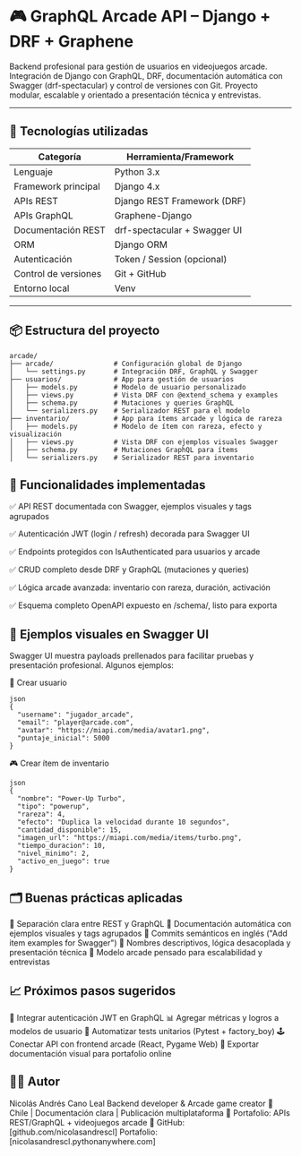 # 🎮 GraphQL Arcade API – Django + DRF + Graphene

Backend profesional para gestión de usuarios en videojuegos arcade. Integración de Django con GraphQL, DRF, documentación automática con Swagger (drf-spectacular) y control de versiones con Git. Proyecto modular, escalable y orientado a presentación técnica y entrevistas.

---

## 🧠 Tecnologías utilizadas

| Categoría              | Herramienta/Framework             |
|------------------------|-----------------------------------|
| Lenguaje               | Python 3.x                        |
| Framework principal    | Django 4.x                        |
| APIs REST              | Django REST Framework (DRF)      |
| APIs GraphQL           | Graphene-Django                  |
| Documentación REST     | drf-spectacular + Swagger UI     |
| ORM                    | Django ORM                       |
| Autenticación          | Token / Session (opcional)       |
| Control de versiones   | Git + GitHub                     |
| Entorno local          | Venv                       |

---

## 📦 Estructura del proyecto

```text
arcade/
├── arcade/               # Configuración global de Django
│   └── settings.py       # Integración DRF, GraphQL y Swagger
├── usuarios/             # App para gestión de usuarios
│   ├── models.py         # Modelo de usuario personalizado
│   ├── views.py          # Vista DRF con @extend_schema y examples
│   ├── schema.py         # Mutaciones y queries GraphQL
│   └── serializers.py    # Serializador REST para el modelo
├── inventario/           # App para ítems arcade y lógica de rareza
│   ├── models.py         # Modelo de ítem con rareza, efecto y visualización
│   ├── views.py          # Vista DRF con ejemplos visuales Swagger
│   ├── schema.py         # Mutaciones GraphQL para ítems
│   └── serializers.py    # Serializador REST para inventario

```

## 🚀 Funcionalidades implementadas
✅ API REST documentada con Swagger, ejemplos visuales y tags agrupados

✅ Autenticación JWT (login / refresh) decorada para Swagger UI

✅ Endpoints protegidos con IsAuthenticated para usuarios y arcade

✅ CRUD completo desde DRF y GraphQL (mutaciones y queries)

✅ Lógica arcade avanzada: inventario con rareza, duración, activación

✅ Esquema completo OpenAPI expuesto en /schema/, listo para exporta

## 🎯 Ejemplos visuales en Swagger UI
Swagger UI muestra payloads prellenados para facilitar pruebas y presentación profesional. Algunos ejemplos:

👤 Crear usuario

```
json
{
  "username": "jugador_arcade",
  "email": "player@arcade.com",
  "avatar": "https://miapi.com/media/avatar1.png",
  "puntaje_inicial": 5000
}
```

🎮 Crear ítem de inventario
```
json
{
  "nombre": "Power-Up Turbo",
  "tipo": "powerup",
  "rareza": 4,
  "efecto": "Duplica la velocidad durante 10 segundos",
  "cantidad_disponible": 15,
  "imagen_url": "https://miapi.com/media/items/turbo.png",
  "tiempo_duracion": 10,
  "nivel_minimo": 2,
  "activo_en_juego": true
}
```

## 🗂️ Buenas prácticas aplicadas

🔹 Separación clara entre REST y GraphQL 🔹 Documentación automática con ejemplos visuales y tags agrupados 🔹 Commits semánticos en inglés ("Add item examples for Swagger") 🔹 Nombres descriptivos, lógica desacoplada y presentación técnica 🔹 Modelo arcade pensado para escalabilidad y entrevistas

## 📈 Próximos pasos sugeridos
🔐 Integrar autenticación JWT en GraphQL 📊 Agregar métricas y logros a modelos de usuario 🧪 Automatizar tests unitarios (Pytest + factory_boy) 🕹️ Conectar API con frontend arcade (React, Pygame Web) 📘 Exportar documentación visual para portafolio online

## 👨‍💻 Autor
Nicolás Andrés Cano Leal Backend developer & Arcade game creator 📍 Chile | Documentación clara | Publicación multiplataforma 🎯 Portafolio: APIs REST/GraphQL + videojuegos arcade
🔗 GitHub: [github.com/nicolasandrescl] Portafolio: [nicolasandrescl.pythonanywhere.com]

